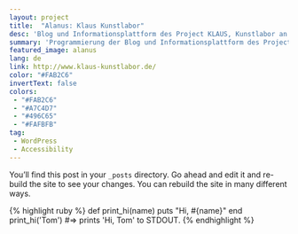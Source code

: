 ```yaml
---
layout: project
title:  "Alanus: Klaus Kunstlabor"
desc: 'Blog und Informationsplattform des Project KLAUS, Kunstlabor an und mit Schulen, der Alanus Hochschule für Kunst und Gesellschaft.'
summary: 'Programmierung der Blog und Informationsplattform des Project KLAUS, Kunstlabor an und mit Schulen, der Alanus Hochschule für Kunst und Gesellschaft.'
featured_image: alanus
lang: de
link: http://www.klaus-kunstlabor.de/
color: "#FAB2C6"
invertText: false
colors:
 - "#FAB2C6"
 - "#A7C4D7"
 - "#496C65"
 - "#FAFBFB"
tag:
 - WordPress
 - Accessibility
---
```

You’ll find this post in your `_posts` directory. Go ahead and edit it and re-build the site to see your changes. You can rebuild the site in many different ways.

{% highlight ruby %}
def print_hi(name)
  puts "Hi, #{name}"
end
print_hi('Tom')
#=> prints 'Hi, Tom' to STDOUT.
{% endhighlight %}
